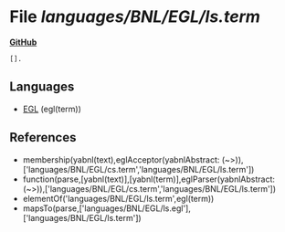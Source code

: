 # File _languages/BNL/EGL/ls.term_
**[GitHub](https://github.com/softlang/yas/blob/master/languages/BNL/EGL/ls.term)**
```
[].
```

## Languages
* [EGL](../languages/EGL.md) (egl(term))

## References
* membership(yabnl(text),eglAcceptor(yabnlAbstract: (~>)),['languages/BNL/EGL/cs.term','languages/BNL/EGL/ls.term'])
* function(parse,[yabnl(text)],[yabnl(term)],eglParser(yabnlAbstract: (~>)),['languages/BNL/EGL/cs.term','languages/BNL/EGL/ls.term'])
* elementOf('languages/BNL/EGL/ls.term',egl(term))
* mapsTo(parse,['languages/BNL/EGL/ls.egl'],['languages/BNL/EGL/ls.term'])
